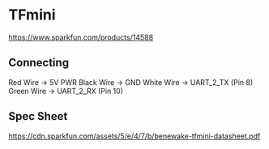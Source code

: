 # TFmini

https://www.sparkfun.com/products/14588

## Connecting
Red Wire -> 5V PWR
Black Wire -> GND
White Wire -> UART_2_TX (Pin 8)
Green Wire -> UART_2_RX (Pin 10)

## Spec Sheet
https://cdn.sparkfun.com/assets/5/e/4/7/b/benewake-tfmini-datasheet.pdf